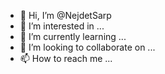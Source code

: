 - 👋 Hi, I’m @NejdetSarp
- 👀 I’m interested in ...
- 🌱 I’m currently learning ...
- 💞️ I’m looking to collaborate on ...
- 📫 How to reach me ...

<!---
NejdetSarp/NejdetSarp is a ✨ special ✨ repository because its `README.md` (this file) appears on your GitHub profile.
You can click the Preview link to take a look at your changes.
--->
